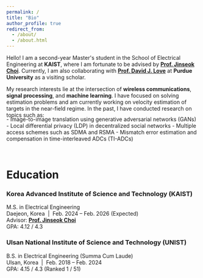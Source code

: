 ```yaml
---
permalink: /
title: "Bio"
author_profile: true
redirect_from: 
  - /about/
  - /about.html
---
```


Hello! I am a second-year Master's student in the School of Electrical Engineering at **KAIST**, where I am fortunate to be advised by [**Prof. Jinseok Choi**](https://sic-x.kaist.ac.kr/professor). Currently, I am also collaborating with [**Prof. David J. Love**](https://engineering.purdue.edu/~djlove/) at **Purdue University** as a visiting scholar.

My research interests lie at the intersection of **wireless communications**, **signal processing**, and **machine learning**. I have focused on solving estimation problems and am currently working on velocity estimation of targets in the near-field regime. In the past, I have conducted research on topics such as:
<div style="margin-top: -20px;"></div>
- Image-to-image translation using generative adversarial networks (GANs)
- Local differential privacy (LDP) in decentralized social networks
- Multiple access schemes such as SDMA and RSMA
- Mismatch error estimation and compensation in time-interleaved ADCs (TI-ADCs)  



<div style="height: 30px;"></div>

# Education

### Korea Advanced Institute of Science and Technology (KAIST)  
M.S. in Electrical Engineering  
Daejeon, Korea &nbsp;|&nbsp; Feb. 2024 – Feb. 2026 (Expected)  
Advisor: [**Prof. Jinseok Choi**](https://sic-x.kaist.ac.kr/professor)  
GPA: 4.12 / 4.3

### Ulsan National Institute of Science and Technology (UNIST)  
B.S. in Electrical Engineering (Summa Cum Laude)  
Ulsan, Korea &nbsp;|&nbsp; Feb. 2018 – Feb. 2024  
GPA: 4.15 / 4.3 (Ranked 1 / 51)



